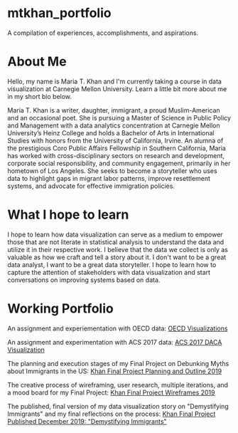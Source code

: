 # mtkhan_portfolio
A compilation of experiences, accomplishments, and aspirations. 

# About Me
Hello, my name is Maria T. Khan and I'm currently taking a course in data visualization at Carnegie Mellon University. Learn a little bit more about me in my short bio below. 

Maria T. Khan is a writer, daughter, immigrant, a proud Muslim-American and an occasional poet. She is pursuing a Master of Science in Public Policy and Management with a data analytics concentration at Carnegie Mellon University’s Heinz College and holds a Bachelor of Arts in International Studies with honors from the University of California, Irvine. An alumna of the prestigious Coro Public Affairs Fellowship in Southern California, Maria has worked with cross-disciplinary sectors on research and development, corporate social responsibility, and community engagement, primarily in her hometown of Los Angeles. She seeks to become a storyteller who uses data to highlight gaps in migrant labor patterns, improve resettlement systems, and advocate for effective immigration policies.

# What I hope to learn
I hope to learn how data visualization can serve as a medium to empower those that are not literate in statistical analysis to understand the data and utilize it in their respective work. I believe that the data we collect is only as valuable as how we craft and tell a story about it. I don't want to be a great data analyst, I want to be a great data storyteller. I hope to learn how to capture the attention of stakeholders with data visualization and start conversations on improving systems based on data. 

# Working Portfolio 
An assignment and experiementation with OECD data: 
[OECD Visualizations](/OECD_DataViz.md) 

An assignment and experimentation with ACS 2017 data: 
[ACS 2017 DACA Visualization](/ACS2017_DACA_DataViz.md)

The planning and execution stages of my Final Project on Debunking Myths about Immigrants in the US:
[Khan Final Project Planning and Outline 2019](/final_project_MariaTKhan.md)

The creative process of wireframing, user research, multiple iterations, and a mood board for my Final Project: 
[Khan Final Project Wireframes 2019](/FinalProjectWireframes.md)

The published, final version of my data visualization story on "Demystifying Immigrants" and my final reflections on the process:
[Khan Final Project Published December 2019: "Demystifying Immigrants"](/published_final_project.md)
